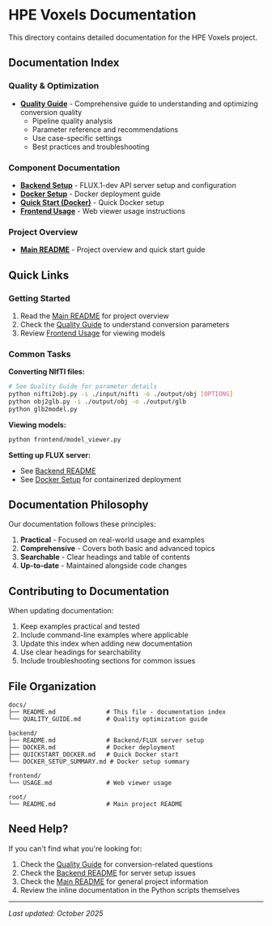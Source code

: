 # HPE Voxels Documentation

This directory contains detailed documentation for the HPE Voxels project.

## Documentation Index

### Quality & Optimization

- **[Quality Guide](QUALITY_GUIDE.md)** - Comprehensive guide to understanding and optimizing conversion quality
  - Pipeline quality analysis
  - Parameter reference and recommendations
  - Use case-specific settings
  - Best practices and troubleshooting

### Component Documentation

- **[Backend Setup](../backend/README.md)** - FLUX.1-dev API server setup and configuration
- **[Docker Setup](../backend/DOCKER.md)** - Docker deployment guide
- **[Quick Start (Docker)](../backend/QUICKSTART_DOCKER.md)** - Quick Docker setup
- **[Frontend Usage](../frontend/USAGE.md)** - Web viewer usage instructions

### Project Overview

- **[Main README](../README.md)** - Project overview and quick start guide

## Quick Links

### Getting Started
1. Read the [Main README](../README.md) for project overview
2. Check the [Quality Guide](QUALITY_GUIDE.md) to understand conversion parameters
3. Review [Frontend Usage](../frontend/USAGE.md) for viewing models

### Common Tasks

**Converting NIfTI files:**
```bash
# See Quality Guide for parameter details
python nifti2obj.py -i ./input/nifti -o ./output/obj [OPTIONS]
python obj2glb.py -i ./output/obj -o ./output/glb
python glb2model.py
```

**Viewing models:**
```bash
python frontend/model_viewer.py
```

**Setting up FLUX server:**
- See [Backend README](../backend/README.md)
- See [Docker Setup](../backend/DOCKER.md) for containerized deployment

## Documentation Philosophy

Our documentation follows these principles:

1. **Practical** - Focused on real-world usage and examples
2. **Comprehensive** - Covers both basic and advanced topics
3. **Searchable** - Clear headings and table of contents
4. **Up-to-date** - Maintained alongside code changes

## Contributing to Documentation

When updating documentation:

1. Keep examples practical and tested
2. Include command-line examples where applicable
3. Update this index when adding new documentation
4. Use clear headings for searchability
5. Include troubleshooting sections for common issues

## File Organization

```
docs/
├── README.md              # This file - documentation index
└── QUALITY_GUIDE.md       # Quality optimization guide

backend/
├── README.md              # Backend/FLUX server setup
├── DOCKER.md              # Docker deployment
├── QUICKSTART_DOCKER.md   # Quick Docker start
└── DOCKER_SETUP_SUMMARY.md # Docker setup summary

frontend/
└── USAGE.md               # Web viewer usage

root/
└── README.md              # Main project README
```

## Need Help?

If you can't find what you're looking for:

1. Check the [Quality Guide](QUALITY_GUIDE.md) for conversion-related questions
2. Check the [Backend README](../backend/README.md) for server setup issues
3. Check the [Main README](../README.md) for general project information
4. Review the inline documentation in the Python scripts themselves

---

*Last updated: October 2025*

